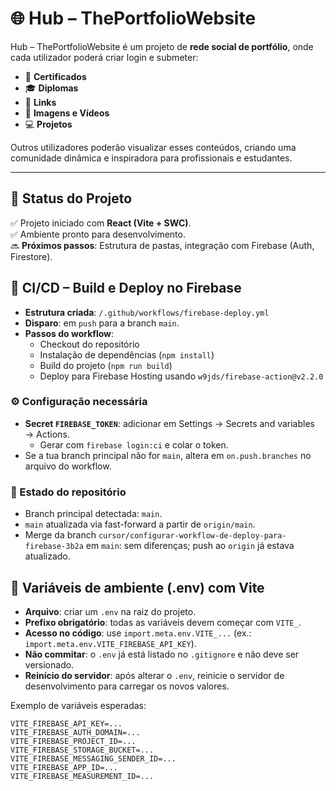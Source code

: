 # 🌐 Hub – ThePortfolioWebsite

Hub – ThePortfolioWebsite é um projeto de **rede social de portfólio**, onde cada utilizador poderá criar login e submeter:
- 📜 **Certificados**
- 🎓 **Diplomas**
- 🔗 **Links**
- 🎥 **Imagens e Vídeos**
- 💻 **Projetos**

Outros utilizadores poderão visualizar esses conteúdos, criando uma comunidade dinâmica e inspiradora para profissionais e estudantes.

---

## 🚀 Status do Projeto
✅ Projeto iniciado com **React (Vite + SWC)**.  
✅ Ambiente pronto para desenvolvimento.  
🔜 **Próximos passos**: Estrutura de pastas, integração com Firebase (Auth, Firestore).

## 🔁 CI/CD – Build e Deploy no Firebase

- **Estrutura criada**: `/.github/workflows/firebase-deploy.yml`
- **Disparo**: em `push` para a branch `main`.
- **Passos do workflow**:
  - Checkout do repositório
  - Instalação de dependências (`npm install`)
  - Build do projeto (`npm run build`)
  - Deploy para Firebase Hosting usando `w9jds/firebase-action@v2.2.0`

### ⚙️ Configuração necessária
- **Secret `FIREBASE_TOKEN`**: adicionar em Settings → Secrets and variables → Actions.
  - Gerar com `firebase login:ci` e colar o token.
- Se a tua branch principal não for `main`, altera em `on.push.branches` no arquivo do workflow.

### 🧭 Estado do repositório
- Branch principal detectada: `main`.
- `main` atualizada via fast-forward a partir de `origin/main`.
- Merge da branch `cursor/configurar-workflow-de-deploy-para-firebase-3b2a` em `main`: sem diferenças; push ao `origin` já estava atualizado.

## 🔐 Variáveis de ambiente (.env) com Vite

- **Arquivo**: criar um `.env` na raiz do projeto.
- **Prefixo obrigatório**: todas as variáveis devem começar com `VITE_`.
- **Acesso no código**: use `import.meta.env.VITE_...` (ex.: `import.meta.env.VITE_FIREBASE_API_KEY`).
- **Não commitar**: o `.env` já está listado no `.gitignore` e não deve ser versionado.
- **Reinício do servidor**: após alterar o `.env`, reinicie o servidor de desenvolvimento para carregar os novos valores.

Exemplo de variáveis esperadas:
```
VITE_FIREBASE_API_KEY=...
VITE_FIREBASE_AUTH_DOMAIN=...
VITE_FIREBASE_PROJECT_ID=...
VITE_FIREBASE_STORAGE_BUCKET=...
VITE_FIREBASE_MESSAGING_SENDER_ID=...
VITE_FIREBASE_APP_ID=...
VITE_FIREBASE_MEASUREMENT_ID=...
```





